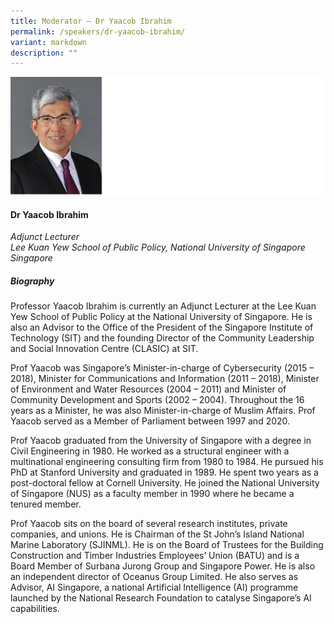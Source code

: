 ```yaml
---
title: Moderator – Dr Yaacob Ibrahim
permalink: /speakers/dr-yaacob-ibrahim/
variant: markdown
description: ""
---
```

![](/images/2024%20speakers/Dr_Yaacob_Ibrahim.png)
#### **Dr Yaacob Ibrahim**

*Adjunct Lecturer <br>
Lee Kuan Yew School of Public Policy, National University of Singapore<br>Singapore*

##### **Biography**
Professor Yaacob Ibrahim is currently an Adjunct Lecturer at the Lee Kuan Yew School of Public Policy at the National University of Singapore. He is also an Advisor to the Office of the President of the Singapore Institute of Technology (SIT) and the founding Director of the Community Leadership and Social Innovation Centre (CLASIC) at SIT.

Prof Yaacob was Singapore’s Minister-in-charge of Cybersecurity (2015 – 2018), Minister for Communications and Information (2011 – 2018), Minister of Environment and Water Resources (2004 – 2011) and Minister of Community Development and Sports (2002 – 2004). Throughout the 16 years as a Minister, he was also Minister-in-charge of Muslim Affairs. Prof Yaacob served as a Member of Parliament between 1997 and 2020.

Prof Yaacob graduated from the University of Singapore with a degree in Civil Engineering in 1980. He worked as a structural engineer with a multinational engineering consulting firm from 1980 to 1984. He pursued his PhD at Stanford University and graduated in 1989. He spent two years as a post-doctoral fellow at Cornell University. He joined the National University of Singapore (NUS) as a faculty member in 1990 where he became a tenured member. 

Prof Yaacob sits on the board of several research institutes, private companies, and unions. He is Chairman of the St John’s Island National Marine Laboratory (SJINML). He is on the Board of Trustees for the Building Construction and Timber Industries Employees’ Union (BATU) and is a Board Member of Surbana Jurong Group and Singapore Power. He is also an independent director of Oceanus Group Limited. He also serves as Advisor, AI Singapore, a national Artificial Intelligence (AI) programme launched by the National Research Foundation to catalyse Singapore’s AI capabilities.